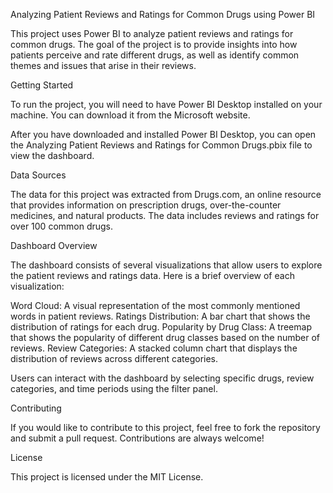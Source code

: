 

Analyzing Patient Reviews and Ratings for Common Drugs using Power BI

This project uses Power BI to analyze patient reviews and ratings for common drugs. The goal of the project is to provide insights into how patients perceive and rate different drugs, as well as identify common themes and issues that arise in their reviews.

Getting Started

To run the project, you will need to have Power BI Desktop installed on your machine. You can download it from the Microsoft website.

After you have downloaded and installed Power BI Desktop, you can open the Analyzing Patient Reviews and Ratings for Common Drugs.pbix file to view the dashboard.

Data Sources

The data for this project was extracted from Drugs.com, an online resource that provides information on prescription drugs, over-the-counter medicines, and natural products. The data includes reviews and ratings for over 100 common drugs.

Dashboard Overview

The dashboard consists of several visualizations that allow users to explore the patient reviews and ratings data. Here is a brief overview of each visualization:

Word Cloud: A visual representation of the most commonly mentioned words in patient reviews.
Ratings Distribution: A bar chart that shows the distribution of ratings for each drug.
Popularity by Drug Class: A treemap that shows the popularity of different drug classes based on the number of reviews.
Review Categories: A stacked column chart that displays the distribution of reviews across different categories.

Users can interact with the dashboard by selecting specific drugs, review categories, and time periods using the filter panel.

Contributing

If you would like to contribute to this project, feel free to fork the repository and submit a pull request. Contributions are always welcome!

License

This project is licensed under the MIT License.
